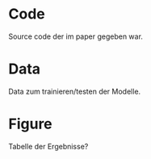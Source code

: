 # Code
Source code der im paper gegeben war.

# Data
Data zum trainieren/testen der Modelle.

# Figure
Tabelle der Ergebnisse?
